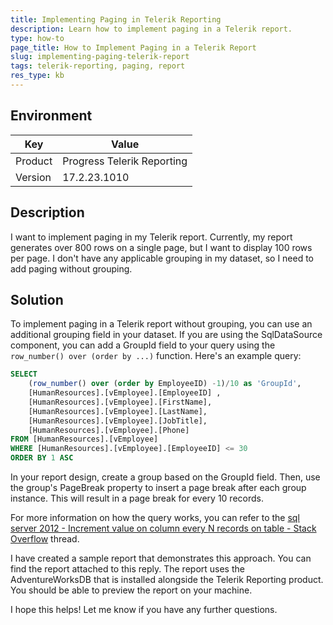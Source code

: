 ```yaml
---
title: Implementing Paging in Telerik Reporting
description: Learn how to implement paging in a Telerik report.
type: how-to
page_title: How to Implement Paging in a Telerik Report
slug: implementing-paging-telerik-report
tags: telerik-reporting, paging, report
res_type: kb
---
```


## Environment

| Key          | Value                      |
|--------------|----------------------------|
| Product      | Progress Telerik Reporting |
| Version      | 17.2.23.1010               |

## Description

I want to implement paging in my Telerik report. Currently, my report generates over 800 rows on a single page, but I want to display 100 rows per page. I don't have any applicable grouping in my dataset, so I need to add paging without grouping.

## Solution

To implement paging in a Telerik report without grouping, you can use an additional grouping field in your dataset. If you are using the SqlDataSource component, you can add a GroupId field to your query using the `row_number() over (order by ...)` function. Here's an example query:

```sql
SELECT
    (row_number() over (order by EmployeeID) -1)/10 as 'GroupId',
    [HumanResources].[vEmployee].[EmployeeID] ,
    [HumanResources].[vEmployee].[FirstName],
    [HumanResources].[vEmployee].[LastName],
    [HumanResources].[vEmployee].[JobTitle],
    [HumanResources].[vEmployee].[Phone]
FROM [HumanResources].[vEmployee]
WHERE [HumanResources].[vEmployee].[EmployeeID] <= 30
ORDER BY 1 ASC
```

In your report design, create a group based on the GroupId field. Then, use the group's PageBreak property to insert a page break after each group instance. This will result in a page break for every 10 records.

For more information on how the query works, you can refer to the [sql server 2012 - Increment value on column every N records on table - Stack Overflow](https://stackoverflow.com/questions/168409/how-can-i-increment-a-column-value-in-sql-server-base-table-and-avoid-using-a-v) thread.

I have created a sample report that demonstrates this approach. You can find the report attached to this reply. The report uses the AdventureWorksDB that is installed alongside the Telerik Reporting product. You should be able to preview the report on your machine.

I hope this helps! Let me know if you have any further questions.

